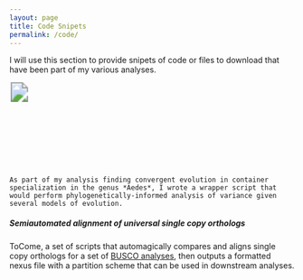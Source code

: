 ```yaml
---
layout: page
title: Code Snipets
permalink: /code/
---
```


I will use this section to provide snipets of code or files to download that have been part of my various analyses.

<svg width="5cm" height="4cm" version="1.1"
     xmlns="http://www.w3.org/2000/svg" xmlns:xlink= "http://www.w3.org/1999/xlink">
	<image xlink:href="https://cdn.rawgit.com/jsoghigian/jsoghigian.github.io/3e9b0a7e/Download_alt_font_awesome.svg" x="0" y="0" height="35px" width="35px"/>
</svg>
~~~~~~~
As part of my analysis finding convergent evolution in container specialization in the genus *Aedes*, I wrote a wrapper script that would perform phylogenetically-informed analysis of variance given several models of evolution.
~~~~~~~

##### Semiautomated alignment of universal single copy orthologs

ToCome, a set of scripts that automagically compares and aligns single copy orthologs for a set of [BUSCO analyses](http://busco.ezlab.org/), then outputs a formatted nexus file with a partition scheme that can be used in downstream analyses.
